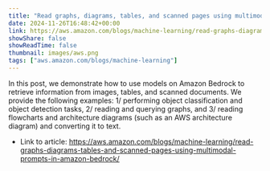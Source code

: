 ```yaml
---
title: "Read graphs, diagrams, tables, and scanned pages using multimodal prompts in Amazon Bedrock"
date: 2024-11-26T16:48:42+00:00
link: https://aws.amazon.com/blogs/machine-learning/read-graphs-diagrams-tables-and-scanned-pages-using-multimodal-prompts-in-amazon-bedrock/
showShare: false
showReadTime: false
thumbnail: images/aws.png
tags: ["aws.amazon.com/blogs/machine-learning"]
---
```

In this post, we demonstrate how to use models on Amazon Bedrock to retrieve information from images, tables, and scanned documents. We provide the following examples: 1/ performing object classification and object detection tasks, 2/ reading and querying graphs, and 3/ reading flowcharts and architecture diagrams (such as an AWS architecture diagram) and converting it to text.

- Link to article: https://aws.amazon.com/blogs/machine-learning/read-graphs-diagrams-tables-and-scanned-pages-using-multimodal-prompts-in-amazon-bedrock/